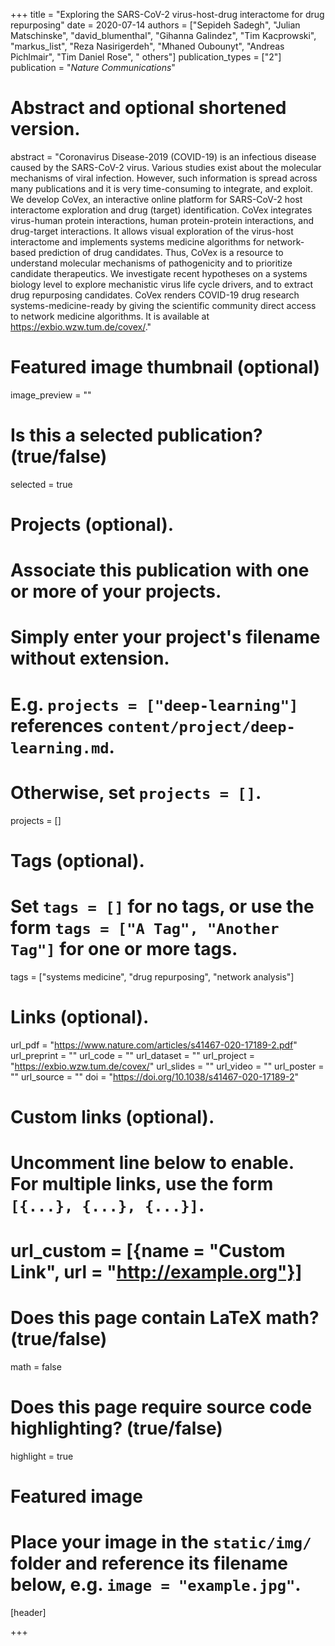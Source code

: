 +++
title = "Exploring the SARS-CoV-2 virus-host-drug interactome for drug repurposing"
date = 2020-07-14
authors = ["Sepideh Sadegh", "Julian Matschinske", "david_blumenthal", "Gihanna Galindez", "Tim Kacprowski", "markus_list", "Reza Nasirigerdeh", "Mhaned Oubounyt", "Andreas Pichlmair", "Tim Daniel Rose", " others"]
publication_types = ["2"]
publication = "*Nature Communications*"


# Abstract and optional shortened version.
abstract = "Coronavirus Disease-2019 (COVID-19) is an infectious disease caused by the SARS-CoV-2 virus. Various studies exist about the molecular mechanisms of viral infection. However, such information is spread across many publications and it is very time-consuming to integrate, and exploit. We develop CoVex, an interactive online platform for SARS-CoV-2 host interactome exploration and drug (target) identification. CoVex integrates virus-human protein interactions, human protein-protein interactions, and drug-target interactions. It allows visual exploration of the virus-host interactome and implements systems medicine algorithms for network-based prediction of drug candidates. Thus, CoVex is a resource to understand molecular mechanisms of pathogenicity and to prioritize candidate therapeutics. We investigate recent hypotheses on a systems biology level to explore mechanistic virus life cycle drivers, and to extract drug repurposing candidates. CoVex renders COVID-19 drug research systems-medicine-ready by giving the scientific community direct access to network medicine algorithms. It is available at https://exbio.wzw.tum.de/covex/."

# Featured image thumbnail (optional)
image_preview = ""

# Is this a selected publication? (true/false)
selected = true

# Projects (optional).
#   Associate this publication with one or more of your projects.
#   Simply enter your project's filename without extension.
#   E.g. `projects = ["deep-learning"]` references `content/project/deep-learning.md`.
#   Otherwise, set `projects = []`.
projects = []

# Tags (optional).
#   Set `tags = []` for no tags, or use the form `tags = ["A Tag", "Another Tag"]` for one or more tags.
tags = ["systems medicine", "drug repurposing", "network analysis"]

# Links (optional).
url_pdf = "https://www.nature.com/articles/s41467-020-17189-2.pdf"
url_preprint = ""
url_code = ""
url_dataset = ""
url_project = "https://exbio.wzw.tum.de/covex/"
url_slides = ""
url_video = ""
url_poster = ""
url_source = ""
doi = "https://doi.org/10.1038/s41467-020-17189-2"

# Custom links (optional).
#   Uncomment line below to enable. For multiple links, use the form `[{...}, {...}, {...}]`.
# url_custom = [{name = "Custom Link", url = "http://example.org"}]

# Does this page contain LaTeX math? (true/false)
math = false

# Does this page require source code highlighting? (true/false)
highlight = true

# Featured image
# Place your image in the `static/img/` folder and reference its filename below, e.g. `image = "example.jpg"`.
[header]

+++
